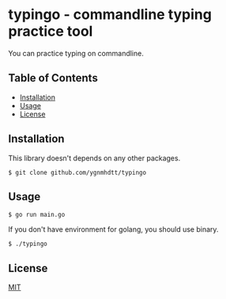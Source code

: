 # typingo - commandline typing practice tool

You can practice typing on commandline.

## Table of Contents

* [Installation](#installation)
* [Usage](#usage)
* [License](#license)

## Installation

This library doesn't depends on any other packages.

```
$ git clone github.com/ygnmhdtt/typingo
```

## Usage

```
$ go run main.go
```

If you don't have environment for golang, you should use binary.

```
$ ./typingo
```

## License

[MIT](https://github.com/ygnmhdtt/typingo/blob/master/LICENSE)
